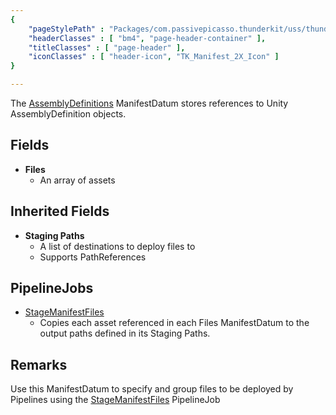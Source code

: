 ```yaml
---
{ 
	"pageStylePath" : "Packages/com.passivepicasso.thunderkit/uss/thunderkit_style.uss",
	"headerClasses" : [ "bm4", "page-header-container" ],
	"titleClasses" : [ "page-header" ],
	"iconClasses" : [ "header-icon", "TK_Manifest_2X_Icon" ]
}

---
```


The [AssemblyDefinitions](assetlink://Packages/com.passivepicasso.thunderkit/Editor/Core/Manifests/Datum/AssemblyDefinitions.cs) ManifestDatum stores references to Unity AssemblyDefinition objects.

## Fields
* **Files**
  - An array of assets

## Inherited Fields

* **Staging Paths**
  - A list of destinations to deploy files to
  - Supports PathReferences

## PipelineJobs

* [StageManifestFiles](assetlink://Packages/com.passivepicasso.thunderkit/Editor/Core/Pipelines/Jobs/StageManifestFiles.cs) 
  - Copies each asset referenced in each Files ManifestDatum to the output paths defined in its Staging Paths.

## Remarks

Use this ManifestDatum to specify and group files to be deployed by Pipelines using the [StageManifestFiles](assetlink://Packages/com.passivepicasso.thunderkit/Editor/Core/Pipelines/Jobs/StageManifestFiles.cs) PipelineJob